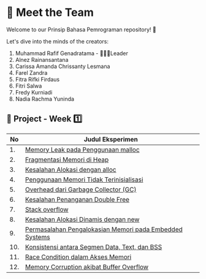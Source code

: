 # **🚀 Meet the Team**

Welcome to our Prinsip Bahasa Pemrograman repository! 🎉

Let's dive into the minds of the creators:

1. Muhammad Rafif Genadratama - 👨🏻‍💼Leader
2. Alnez Rainansantana
3. Carissa Amanda Chrissanty Lesmana
4. Farel Zandra
5. Fitra Rifki Firdaus
6. Fitri Salwa
7. Fredy Kurniadi
8. Nadia Rachma Yuninda

## 🧠 Project - Week 1️⃣

| No  | Judul Eksperimen                                                                                                                                                                                  |
| --- | ------------------------------------------------------------------------------------------------------------------------------------------------------------------------------------------------- |
| 1.  | [Memory Leak pada Penggunaan malloc](https://github.com/FredyKurniadi/pbp1/blob/main/Week%201/01%20-%20Memory%20Leak%20pada%20Penggunaan%20Malloc.md)                                             |
| 2.  | [Fragmentasi Memori di Heap](https://github.com/FredyKurniadi/pbp1/blob/main/Week%201/02%20-%20Fragmentasi%20Memori%20di%20Heap.md)                                                               |
| 3.  | [Kesalahan Alokasi dengan alloc](https://github.com/FredyKurniadi/pbp1/blob/main/Week%201/03%20-%20Kesalahan%20Alokasi%20dengan%20alloc.md)                                                       |
| 4.  | [Penggunaan Memori Tidak Terinisialisasi](https://github.com/FredyKurniadi/pbp1/blob/main/Week%201/04%20-%20Penggunaan%20Memori%20Tidak%20Terinisialisas.md)                                      |
| 5.  | [Overhead dari Garbage Collector (GC)](<https://github.com/FredyKurniadi/pbp1/blob/main/Week%201/05%20-%20Overhead%20dari%20Garbage%20Collector%20(GC).md>)                                       |
| 6.  | [Kesalahan Penanganan Double Free](https://github.com/1A-Fitra/T2_PBP/blob/main/Week%201/06-%20Kesalahan%20Penanganan%20Double%20Free.md)                                                         |
| 7.  | [Stack overflow](https://github.com/FredyKurniadi/pbp1/blob/main/Week%201/07-%20Stack%20Overflow.md)                                                                                              |
| 8.  | [Kesalahan Alokasi Dinamis dengan new](https://github.com/FredyKurniadi/pbp1/blob/main/Week%201/08%20-%20Kesalahan%20Alokasi%20Dinamis%20dengan%20new.md)                                         |
| 9.  | [Permasalahan Pengalokasian Memori pada Embedded Systems](https://github.com/FredyKurniadi/pbp1/blob/main/Week%201/09%20-%20Permasalahan%20Pengalokasian%20Memori%20pada%20Embedded%20Systems.md) |
| 10. | [Konsistensi antara Segmen Data, Text, dan BSS](https://github.com/FredyKurniadi/pbp1/blob/main/Week%201/10%20-%20Konsistensi%20antara%20Segmen%20Data%2C%20Text%2C%20dan%20BSS.md)               |
| 11. | [Race Condition dalam Akses Memori](https://github.com/FredyKurniadi/pbp1/blob/main/Week%201/11%20-%20Race%20Condition%20dalam%20Akses%20Memori.md)                                               |
| 12. | [Memory Corruption akibat Buffer Overflow](https://github.com/FredyKurniadi/pbp1/blob/main/Week%201/12%20-%20Memory%20Corruption%20akibat%20Buffer%20Overflow.md)                                 |
